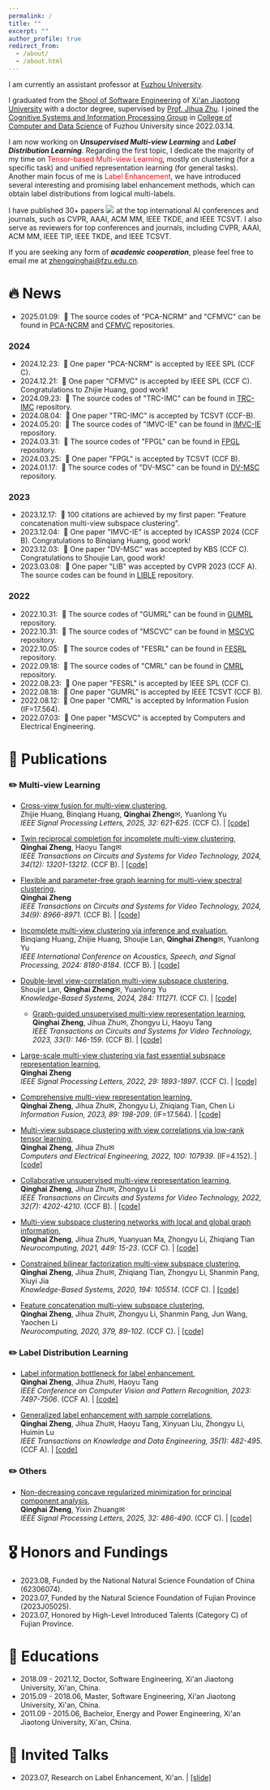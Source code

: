 ```yaml
---
permalink: /
title: ""
excerpt: ""
author_profile: true
redirect_from: 
  - /about/
  - /about.html
---
```


<span class='anchor' id='about-me'></span>

I am currently an assistant professor at [Fuzhou University](https://www.fzu.edu.cn/). 

I graduated from the [Shool of Software Engineering](https://se.xjtu.edu.cn/) of [Xi'an Jiaotong University](https://www.xjtu.edu.cn/) with a doctor degree, supervised by [Prof. Jihua Zhu](https://gr.xjtu.edu.cn/en/web/zhujh). I joined the [Cognitive Systems and Information Processing Group](https://csip.fzu.edu.cn/) in [College of Computer and Data Science](https://ccds.fzu.edu.cn/) of Fuzhou University since 2022.03.14.

I am now working on ***Unsupervised Multi-view Learning*** and ***Label Distribution Learning***. Regarding the first topic, I dedicate the majority of my time on <font color="red">Tensor-based Multi-view Learning</font>, mostly on clustering (for a specific task) and unified representation learning (for general tasks). Another main focus of me is <font color="red">Label Enhancement</font>, we have introduced several interesting and promising label enhancement methods, which can obtain label distributions from logical multi-labels. 

I have published 30+ papers <a href='https://scholar.google.com/citations?user=GoV2wB0AAAAJ'><img src="https://img.shields.io/endpoint?logo=Google%20Scholar&url=https%3A%2F%2Fcdn.jsdelivr.net%2Fgh%2Fqinghai-zheng%2Fqinghai-zheng.github.io@google-scholar-stats%2Fgs_data_shieldsio.json&labelColor=f6f6f6&color=9cf&style=flat&label=citations"></a> at the top international AI conferences and journals, such as CVPR, AAAI, ACM MM, IEEE TKDE, and IEEE TCSVT. I also serve as reviewers for top conferences and journals, including CVPR, AAAI, ACM MM, IEEE TIP, IEEE TKDE, and IEEE TCSVT.

If you are seeking any form of ***academic cooperation***, please feel free to email me at [zhengqinghai@fzu.edu.cn](mailto:zhengqinghai@fzu.edu.cn). 

# 🔥 News
- 2025.01.09: &nbsp;🎉 The source codes of "PCA-NCRM" and "CFMVC" can be found in [PCA-NCRM](https://github.com/qinghai-zheng/PCA_NCRM) and [CFMVC](https://github.com/qinghai-zheng/CFMVC) repositories.
### 2024 
- 2024.12.23: &nbsp;🎉 One paper "PCA-NCRM" is accepted by IEEE SPL (CCF C).
- 2024.12.21: &nbsp;🎉 One paper "CFMVC" is accepted by IEEE SPL (CCF C). Congratulations to Zhijie Huang, good work!
- 2024.09.23: &nbsp;🎉 The source codes of "TRC-IMC" can be found in [TRC-IMC](https://github.com/qinghai-zheng/TRC-IMC) repository.
- 2024.08.04: &nbsp;🎉 One paper "TRC-IMC" is accepted by TCSVT (CCF-B). 
- 2024.05.20: &nbsp;🎉 The source codes of "IMVC-IE" can be found in [IMVC-IE](https://github.com/qinghai-zheng/IMVC-IE) repository.
- 2024.03.31: &nbsp;🎉 The source codes of "FPGL" can be found in [FPGL](https://github.com/qinghai-zheng/FPGL) repository.
- 2024.03.25: &nbsp;🎉 One paper "FPGL" is accepted by TCSVT (CCF B). 
- 2024.01.17: &nbsp;🎉 The source codes of "DV-MSC" can be found in [DV-MSC](https://github.com/qinghai-zheng/DV-MSC) repository.
### 2023
- 2023.12.17: &nbsp;🎉 100 citations are achieved by my first paper: "Feature concatenation multi-view subspace clustering".
- 2023.12.04: &nbsp;🎉 One paper "IMVC-IE" is accepted by ICASSP 2024 (CCF B). Congratulations to Binqiang Huang, good work! 
- 2023.12.03: &nbsp;🎉 One paper "DV-MSC" was accepted by KBS (CCF C). Congratulations to Shoujie Lan, good work! 
- 2023.03.08: &nbsp;🎉 One paper "LIB" was accepted by CVPR 2023 (CCF A). The source codes can be found in [LIBLE](https://github.com/qinghai-zheng/LIBLE) repository.
### 2022
- 2022.10.31: &nbsp;🎉 The source codes of "GUMRL" can be found in [GUMRL](https://github.com/qinghai-zheng/GUMRL) repository.
- 2022.10.31: &nbsp;🎉 The source codes of "MSCVC" can be found in [MSCVC](https://github.com/qinghai-zheng/MSCVC) repository.
- 2022.10.05: &nbsp;🎉 The source codes of "FESRL" can be found in [FESRL](https://github.com/qinghai-zheng/FESRL) repository.
- 2022.09.18: &nbsp;🎉 The source codes of "CMRL" can be found in [CMRL](https://github.com/qinghai-zheng/CMRL) repository.
- 2022.08.23: &nbsp;🎉 One paper "FESRL" is accepted by IEEE SPL (CCF C).
- 2022.08.18: &nbsp;🎉 One paper "GUMRL" is accepted by IEEE TCSVT (CCF B). 
- 2022.08.12: &nbsp;🎉 One paper "CMRL" is accepted by Information Fusion (IF=17.564).
- 2022.07.03: &nbsp;🎉 One paper "MSCVC" is accepted by Computers and Electrical Engineering. 

# 📝 Publications 
### ✏️ Multi-view Learning
- [Cross-view fusion for multi-view clustering](https://ieeexplore.ieee.org/document/10833824/),<br />
  Zhijie Huang, Binqiang Huang, **Qinghai Zheng**✉, Yuanlong Yu <br />
  *IEEE Signal Processing Letters, 2025, 32: 621-625*. (CCF C). \| [\[code\]](https://github.com/qinghai-zheng/CFMVC/)
  
- [Twin reciprocal completion for incomplete multi-view clustering](https://ieeexplore.ieee.org/document/10621637/),<br />
  **Qinghai Zheng**, Haoyu Tang✉ <br />
  *IEEE Transactions on Circuits and Systems for Video Technology, 2024, 34(12): 13201-13212*. (CCF B). \| [\[code\]](https://github.com/qinghai-zheng/TRC-IMC/)

- [Flexible and parameter-free graph learning for multi-view spectral clustering](https://ieeexplore.ieee.org/document/10483017),<br />
  **Qinghai Zheng** <br />
  *IEEE Transactions on Circuits and Systems for Video Technology, 2024, 34(9): 8966-8971*. (CCF B). \| [\[code\]](https://github.com/qinghai-zheng/FPGL/)

- [Incomplete multi-view clustering via inference and evaluation](https://ieeexplore.ieee.org/abstract/document/10448378),<br />
  Binqiang Huang, Zhijie Huang, Shoujie Lan, **Qinghai Zheng**✉, Yuanlong Yu <br />
  *IEEE International Conference on Acoustics, Speech, and Signal Processing, 2024: 8180-8184*. (CCF B). \| [\[code\]](https://github.com/qinghai-zheng/IMVC-IE/)

- [Double-level view-correlation multi-view subspace clustering](https://www.sciencedirect.com/science/article/abs/pii/S0950705123010201),<br />
  Shoujie Lan, **Qinghai Zheng**✉, Yuanlong Yu <br />
  *Knowledge-Based Systems, 2024, 284: 111271*. (CCF C). \| [\[code\]](https://github.com/qinghai-zheng/DV-MSC/)

  - [Graph-guided unsupervised multi-view representation learning](https://ieeexplore.ieee.org/abstract/document/9863860/),<br />
  **Qinghai Zheng**, Jihua Zhu✉, Zhongyu Li, Haoyu Tang <br />
  *IEEE Transactions on Circuits and Systems for Video Technology, 2023, 33(1): 146-159*. (CCF B). \| [\[code\]](https://github.com/qinghai-zheng/GUMRL/)

- [Large-scale multi-view clustering via fast essential subspace representation learning](https://ieeexplore.ieee.org/abstract/document/9868123/),<br />
  **Qinghai Zheng** <br />
  *IEEE Signal Processing Letters, 2022, 29: 1893-1897*. (CCF C). \| [\[code\]](https://github.com/qinghai-zheng/FESRL/)

- [Comprehensive multi-view representation learning](https://www.sciencedirect.com/science/article/pii/S1566253522001075/),<br />
  **Qinghai Zheng**, Jihua Zhu✉, Zhongyu Li, Zhiqiang Tian, Chen Li <br />
  *Information Fusion, 2023, 89: 198-209*. (IF=17.564). \| [\[code\]](https://github.com/qinghai-zheng/CMRL/)

- [Multi-view subspace clustering with view correlations via low-rank tensor learning](https://www.sciencedirect.com/science/article/pii/S0045790622002178),<br />
  **Qinghai Zheng**, Jihua Zhu✉ <br />
  *Computers and Electrical Engineering, 2022, 100: 107939*. (IF=4.152). \| [\[code\]](https://github.com/qinghai-zheng/MSCVC/)

- [Collaborative unsupervised multi-view representation learning](https://ieeexplore.ieee.org/abstract/document/9610083/),<br />
  **Qinghai Zheng**, Jihua Zhu✉, Zhongyu Li <br />
  *IEEE Transactions on Circuits and Systems for Video Technology, 2022, 32(7): 4202-4210*. (CCF B). \| [\[code\]](https://github.com/qinghai-zheng/CUMRL/)

- [Multi-view subspace clustering networks with local and global graph information](https://www.sciencedirect.com/science/article/pii/S0925231221005075/),<br />
  **Qinghai Zheng**, Jihua Zhu✉, Yuanyuan Ma, Zhongyu Li, Zhiqiang Tian <br />
  *Neurocomputing, 2021, 449: 15-23*. (CCF C). \| [\[code\]](https://github.com/qinghai-zheng/MSCNLG/)

- [Constrained bilinear factorization multi-view subspace clustering](https://www.sciencedirect.com/science/article/pii/S0950705120300277/),<br />
  **Qinghai Zheng**, Jihua Zhu✉, Zhiqiang Tian, Zhongyu Li, Shanmin Pang, Xiuyi Jia <br />
  *Knowledge-Based Systems, 2020, 194: 105514*. (CCF C). \| [\[code\]](https://github.com/qinghai-zheng/CBF-MSC/)

- [Feature concatenation multi-view subspace clustering](https://www.sciencedirect.com/science/article/abs/pii/S0925231219315127/),<br />
  **Qinghai Zheng**, Jihua Zhu✉, Zhongyu Li, Shanmin Pang, Jun Wang, Yaochen Li <br />
  *Neurocomputing, 2020, 379, 89-102*. (CCF C). \| [\[code\]](https://github.com/qinghai-zheng/FCMSC/)


### ✏️ Label Distribution Learning
- [Label information bottleneck for label enhancement](https://arxiv.org/abs/2303.06836/),<br />
  **Qinghai Zheng**, Jihua Zhu✉, Haoyu Tang <br />
  *IEEE Conference on Computer Vision and Pattern Recognition, 2023: 7497-7506*. (CCF A). \| [\[code\]](https://github.com/qinghai-zheng/LIBLE/)

- [Generalized label enhancement with sample correlations](https://ieeexplore.ieee.org/abstract/document/9404874/),<br />
  **Qinghai Zheng**, Jihua Zhu✉, Haoyu Tang, Xinyuan Liu, Zhongyu Li, Huimin Lu <br />
  *IEEE Transactions on Knowledge and Data Engineering, 35(1): 482-495*. (CCF A). \| [\[code\]](https://github.com/qinghai-zheng/gLESC/)

### ✏️ Others
- [Non-decreasing concave regularized minimization for principal component analysis](https://ieeexplore.ieee.org/document/10816505/),<br />
  **Qinghai Zheng**, Yixin Zhuang✉ <br />
  *IEEE Signal Processing Letters, 2025, 32: 486-490*. (CCF C). \| [\[code\]](https://github.com/qinghai-zheng/PCA_NCRM/)
  

# 🎖 Honors and Fundings
- 2023.08, Funded by the National Natural Science Foundation of China (62306074). 
- 2023.07, Funded by the Natural Science Foundation of Fujian Province (2023J05025). 
- 2023.07, Honored by High-Level Introduced Talents (Category C) of Fujian Province.

# 📖 Educations
- 2018.09 - 2021.12,  Doctor, Software Engineering,  Xi'an Jiaotong University, Xi'an, China. 
- 2015.09 - 2018.06,  Master, Software Engineering,  Xi'an Jiaotong University, Xi'an, China.
- 2011.09 - 2015.06,  Bachelor, Energy and Power Engineering, Xi'an Jiaotong University, Xi'an, China. 

# 💬 Invited Talks
- 2023.07, Research on Label Enhancement, Xi'an. \| [\[slide\]](../slides/20230702_LE.pdf)

<script type='text/javascript' id='clustrmaps' src='//cdn.clustrmaps.com/map_v2.js?cl=ffffff&w=300&t=tt&d=AwTVc-1Rn9aAC2NxLbCcqpgs-1-86cGLSyQ7FpLkoVs'></script>
